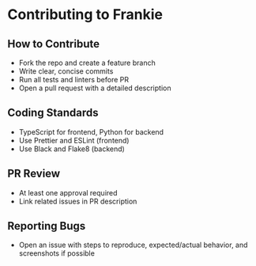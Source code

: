 # Contributing to Frankie

## How to Contribute
- Fork the repo and create a feature branch
- Write clear, concise commits
- Run all tests and linters before PR
- Open a pull request with a detailed description

## Coding Standards
- TypeScript for frontend, Python for backend
- Use Prettier and ESLint (frontend)
- Use Black and Flake8 (backend)

## PR Review
- At least one approval required
- Link related issues in PR description

## Reporting Bugs
- Open an issue with steps to reproduce, expected/actual behavior, and screenshots if possible 